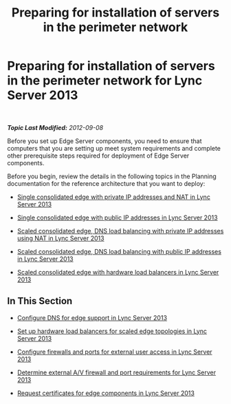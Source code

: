 ﻿---
title: 'Preparing for installation of servers in the perimeter network'
TOCTitle: Preparing for installation of servers in the perimeter network
ms:assetid: 5e6c457a-f964-4ef7-a709-97abda9c673a
ms:mtpsurl: https://technet.microsoft.com/en-us/library/Gg398416(v=OCS.15)
ms:contentKeyID: 48184292
ms.date: 07/23/2014
mtps_version: v=OCS.15
---

<div data-xmlns="http://www.w3.org/1999/xhtml">

<div class="topic" data-xmlns="http://www.w3.org/1999/xhtml" data-msxsl="urn:schemas-microsoft-com:xslt" data-cs="http://msdn.microsoft.com/en-us/">

<div data-asp="http://msdn2.microsoft.com/asp">

# Preparing for installation of servers in the perimeter network for Lync Server 2013

</div>

<div id="mainSection">

<div id="mainBody">

<span> </span>

_**Topic Last Modified:** 2012-09-08_

Before you set up Edge Server components, you need to ensure that computers that you are setting up meet system requirements and complete other prerequisite steps required for deployment of Edge Server components.

Before you begin, review the details in the following topics in the Planning documentation for the reference architecture that you want to deploy:

  - [Single consolidated edge with private IP addresses and NAT in Lync Server 2013](lync-server-2013-single-consolidated-edge-with-private-ip-addresses-and-nat.md)

  - [Single consolidated edge with public IP addresses in Lync Server 2013](lync-server-2013-single-consolidated-edge-with-public-ip-addresses.md)

  - [Scaled consolidated edge, DNS load balancing with private IP addresses using NAT in Lync Server 2013](lync-server-2013-scaled-consolidated-edge-dns-load-balancing-with-private-ip-addresses-using-nat.md)

  - [Scaled consolidated edge, DNS load balancing with public IP addresses in Lync Server 2013](lync-server-2013-scaled-consolidated-edge-dns-load-balancing-with-public-ip-addresses.md)

  - [Scaled consolidated edge with hardware load balancers in Lync Server 2013](lync-server-2013-scaled-consolidated-edge-with-hardware-load-balancers.md)

<div>

## In This Section

  - [Configure DNS for edge support in Lync Server 2013](lync-server-2013-configure-dns-for-edge-support.md)

  - [Set up hardware load balancers for scaled edge topologies in Lync Server 2013](lync-server-2013-set-up-hardware-load-balancers-for-scaled-edge-topologies.md)

  - [Configure firewalls and ports for external user access in Lync Server 2013](lync-server-2013-configure-firewalls-and-ports-for-external-user-access.md)

  - [Determine external A/V firewall and port requirements for Lync Server 2013](lync-server-2013-determine-external-a-v-firewall-and-port-requirements.md)

  - [Request certificates for edge components in Lync Server 2013](lync-server-2013-request-certificates-for-edge-components.md)

</div>

</div>

<span> </span>

</div>

</div>

</div>

